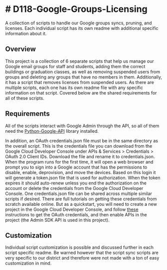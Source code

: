 # # D118-Google-Groups-Licensing

A collection of scripts to handle our Google groups syncs, pruning, and licenses.
Each individual script has its own readme with additional specific information about it.

## Overview

This project is a collection of 6 separate scripts that help us manage our Google email groups for staff and students, adding them the correct buildings or graduation classes, as well as removing suspended users from groups and deleting any groups that have no members in them. Additionally, it has a script that removes licenses from suspended users.
As there are multiple scripts, each one has its own readme file with any specific information on that script. Covered below are the shared requirements for all of these scripts.

## Requirements

All of the scripts interact with Google Admin through the API, so all of them need the [Python-Google-API](https://github.com/googleapis/google-api-python-client#installation) library installed.

In addition, an OAuth credentials.json file must be in the same directory as the overall script. This is the credentials file you can download from the Google Cloud Developer Console under APIs & Services > Credentials > OAuth 2.0 Client IDs. Download the file and rename it to credentials.json. When the program runs for the first time, it will open a web browser and prompt you to sign into a Google account that has the permissions to disable, enable, deprovision, and move the devices. Based on this login it will generate a token.json file that is used for authorization. When the token expires it should auto-renew unless you end the authorization on the account or delete the credentials from the Google Cloud Developer Console. One credentials.json file can be shared across multiple similar scripts if desired.
There are full tutorials on getting these credentials from scratch available online. But as a quickstart, you will need to create a new project in the Google Cloud Developer Console, and follow [these](https://developers.google.com/workspace/guides/create-credentials#desktop-app) instructions to get the OAuth credentials, and then enable APIs in the project (the Admin SDK API is used in this project).

## Customization

Individual script customization is possible and discussed further in each script specific readme. Be warned however that the script sync scripts are very specific to our district and therefore were not made with a ton of easy customization in mind.
